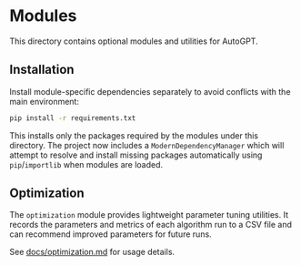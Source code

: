 # Modules

This directory contains optional modules and utilities for AutoGPT.

## Installation

Install module-specific dependencies separately to avoid conflicts with the main
environment:

```bash
pip install -r requirements.txt
```

This installs only the packages required by the modules under this directory. The
project now includes a `ModernDependencyManager` which will attempt to resolve and
install missing packages automatically using `pip`/`importlib` when modules are
loaded.

## Optimization

The ``optimization`` module provides lightweight parameter tuning utilities. It
records the parameters and metrics of each algorithm run to a CSV file and can
recommend improved parameters for future runs.

See [docs/optimization.md](../docs/optimization.md) for usage details.

